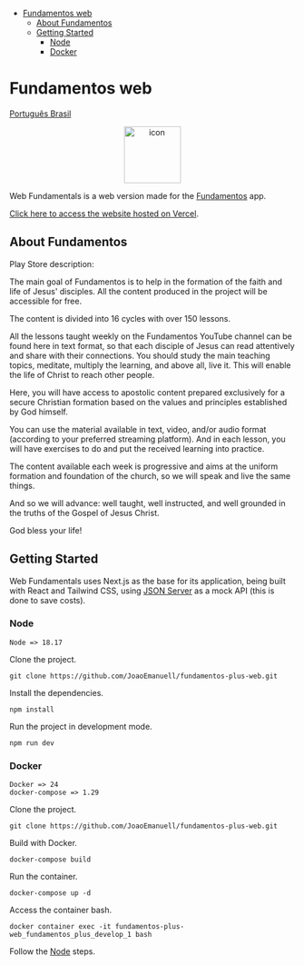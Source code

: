 - [Fundamentos web](#fundamentos-web)
  - [About Fundamentos](#about-fundamentos)
  - [Getting Started](#getting-started)
    - [Node](#node)
    - [Docker](#docker)


# Fundamentos web

[Português Brasil](./docs/README-pt-br.md)

<p align="center">
  <img src="https://raw.githubusercontent.com/JoaoEmanuell/fundamentos-plus-web/master/src/app/favicon.ico" alt="icon" width="100px"/>
</p>

Web Fundamentals is a web version made for the [Fundamentos](https://play.google.com/store/apps/details?id=com.fundamentos.app&pcampaignid=web_share) app.

[Click here to access the website hosted on Vercel](https://fundamentos-plus-web.vercel.app/).


## About Fundamentos

Play Store description:

The main goal of Fundamentos is to help in the formation of the faith and life of Jesus' disciples. All the content produced in the project will be accessible for free.

The content is divided into 16 cycles with over 150 lessons.

All the lessons taught weekly on the Fundamentos YouTube channel can be found here in text format, so that each disciple of Jesus can read attentively and share with their connections.
You should study the main teaching topics, meditate, multiply the learning, and above all, live it. This will enable the life of Christ to reach other people.

Here, you will have access to apostolic content prepared exclusively for a secure Christian formation based on the values and principles established by God himself.

You can use the material available in text, video, and/or audio format (according to your preferred streaming platform). And in each lesson, you will have exercises to do and put the received learning into practice.

The content available each week is progressive and aims at the uniform formation and foundation of the church, so we will speak and live the same things.

And so we will advance: well taught, well instructed, and well grounded in the truths of the Gospel of Jesus Christ.

God bless your life!

## Getting Started

Web Fundamentals uses Next.js as the base for its application, being built with React and Tailwind CSS, using [JSON Server](https://www.freecodecamp.org/news/json-server-for-frontend-development/) as a mock API (this is done to save costs).

### Node

```
Node => 18.17
```

Clone the project.

```
git clone https://github.com/JoaoEmanuell/fundamentos-plus-web.git
```

Install the dependencies.

```
npm install
```

Run the project in development mode.

```
npm run dev
```

### Docker

```
Docker => 24
docker-compose => 1.29
```

Clone the project.

```
git clone https://github.com/JoaoEmanuell/fundamentos-plus-web.git
```

Build with Docker.

```
docker-compose build
```

Run the container.

```
docker-compose up -d
```

Access the container bash.

```
docker container exec -it fundamentos-plus-web_fundamentos_plus_develop_1 bash
```

Follow the [Node](#node) steps.